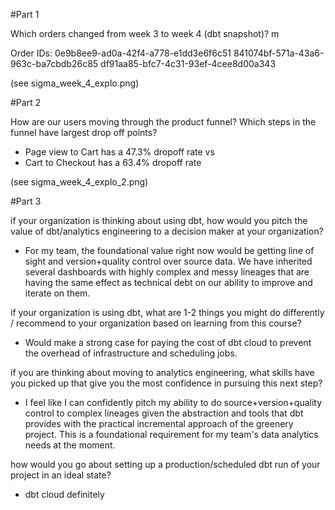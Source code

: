 #Part 1

Which orders changed from week 3 to week 4 (dbt snapshot)? m

Order IDs:
0e9b8ee9-ad0a-42f4-a778-e1dd3e6f6c51
841074bf-571a-43a6-963c-ba7cbdb26c85
df91aa85-bfc7-4c31-93ef-4cee8d00a343

(see sigma_week_4_explo.png)

#Part 2

How are our users moving through the product funnel? Which steps in the funnel have largest drop off points?
- Page view to Cart has a 47.3% dropoff rate 
vs
- Cart to Checkout has a 63.4% dropoff rate

(see sigma_week_4_explo_2.png)

#Part 3

if your organization is thinking about using dbt, how would you pitch the value of dbt/analytics engineering to a decision maker at your organization?
- For my team, the foundational value right now would be getting line of sight and version+quality control over source data. We have inherited several dashboards with highly complex and messy lineages that are having the same effect as technical debt on our ability to improve and iterate on them. 

if your organization is using dbt, what are 1-2 things you might do differently / recommend to your organization based on learning from this course?
- Would make a strong case for paying the cost of dbt cloud to prevent the overhead of infrastructure and scheduling jobs. 

if you are thinking about moving to analytics engineering, what skills have you picked up that give you the most confidence in pursuing this next step?
- I feel like I can confidently pitch my ability to do source+version+quality control to complex lineages given the abstraction and tools that dbt provides with the practical incremental approach of the greenery project. This is a foundational requirement for my team's data analytics needs at the moment. 

how would you go about setting up a production/scheduled dbt run of your project in an ideal state?
- dbt cloud definitely